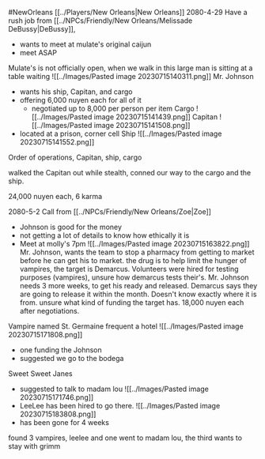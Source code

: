 #NewOrleans 
[[../Players/New Orleans|New Orleans]]
2080-4-29
Have a rush job from [[../NPCs/Friendly/New Orleans/Melissade DeBussy|DeBussy]],
- wants to meet at mulate's original caijun
- meet ASAP

Mulate's is not officially open, when we walk in this large man is sitting at a table waiting
![[../Images/Pasted image 20230715140311.png]]
Mr. Johnson
- wants his ship, Capitan, and cargo
- offering 6,000 nuyen each for all of it
	- negotiated up to 8,000 per person per item
Cargo
![[../Images/Pasted image 20230715141439.png]]
Capitan
![[../Images/Pasted image 20230715141508.png]]
- located at a prison, corner cell
Ship
![[../Images/Pasted image 20230715141552.png]]

Order of operations, Capitan, ship, cargo

walked the Capitan out while stealth, conned our way to the cargo and the ship.

24,000 nuyen each, 6 karma

2080-5-2
Call from [[../NPCs/Friendly/New Orleans/Zoe|Zoe]]
- Johnson is good for the money
- not getting a lot of details to know how ethically it is
- Meet at molly's 7pm
![[../Images/Pasted image 20230715163822.png]]
Mr. Johnson, wants the team to stop a pharmacy from getting to market before he can get his to market. the drug is to help limit the hunger of vampires, the target is Demarcus. Volunteers were hired for testing purposes (vampires), unsure how demarcus tests their's. 
Mr. Johnson needs 3 more weeks, to get his ready and released. Demarcus says they are going to release it within the month. Doesn't know exactly where it is from. unsure what kind of funding the target has. 
18,000 nuyen each after negotiations. 

Vampire named St. Germaine frequent a hotel
![[../Images/Pasted image 20230715171808.png]]
- one funding the Johnson
- suggested we go to the bodega 

Sweet Sweet Janes
- suggested to talk to madam lou
![[../Images/Pasted image 20230715171746.png]]
- LeeLee has been hired to go there.
![[../Images/Pasted image 20230715183808.png]]
- has been gone for 4 weeks

found 3 vampires, leelee and one went to madam lou, the third wants to stay with grimm

